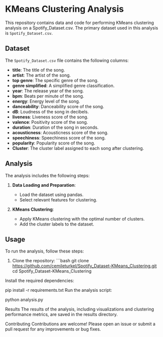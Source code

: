 # KMeans Clustering Analysis

This repository contains data and code for performing KMeans clustering analysis on a Spotify_Dataset.csv. The primary dataset used in this analysis is `Spotify_Dataset.csv`.

## Dataset

The `Spotify_Dataset.csv` file contains the following columns:

- **title**: The title of the song.
- **artist**: The artist of the song.
- **top genre**: The specific genre of the song.
- **genre simplified**: A simplified genre classification.
- **year**: The release year of the song.
- **bpm**: Beats per minute of the song.
- **energy**: Energy level of the song.
- **danceability**: Danceability score of the song.
- **dB**: Loudness of the song in decibels.
- **liveness**: Liveness score of the song.
- **valence**: Positivity score of the song.
- **duration**: Duration of the song in seconds.
- **acousticness**: Acousticness score of the song.
- **speechiness**: Speechiness score of the song.
- **popularity**: Popularity score of the song.
- **Cluster**: The cluster label assigned to each song after clustering.

## Analysis

The analysis includes the following steps:

1. **Data Loading and Preparation**:
   - Load the dataset using pandas.
   - Select relevant features for clustering.

2. **KMeans Clustering**:
   - Apply KMeans clustering with the optimal number of clusters.
   - Add the cluster labels to the dataset.

## Usage

To run the analysis, follow these steps:

1. Clone the repository: ```bash
   git clone https://github.com/cemileturkel/Spotify_Dataset-KMeans_Clustering.git
   cd Spotify_Dataset-KMeans_Clustering
   
Install the required dependencies:

pip install -r requirements.txt
Run the analysis script:

python analysis.py

Results
The results of the analysis, including visualizations and clustering performance metrics, are saved in the results directory.

Contributing
Contributions are welcome! Please open an issue or submit a pull request for any improvements or bug fixes.
